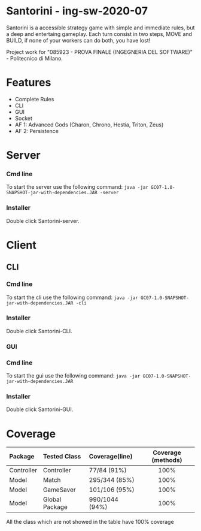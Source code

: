 # Santorini - ing-sw-2020-07

Santorini is a accessible strategy game with simple and immediate rules, but a deep and entertaing gameplay.
Each turn consist in two steps, MOVE and BUILD, if none of your workers can do both, you have lost!

Project work for "085923 - PROVA FINALE (INGEGNERIA DEL SOFTWARE)" - Politecnico di Milano.

# Features
- Complete Rules
- CLI
- GUI
- Socket
- AF 1: Advanced Gods (Charon, Chrono, Hestia, Triton, Zeus)
- AF 2: Persistence

# Server
### Cmd line
To start the server use the following command:
```java -jar GC07-1.0-SNAPSHOT-jar-with-dependencies.JAR -server```

### Installer
Double click Santorini-server.

# Client
## CLI
### Cmd line
To start the cli use the following command:
```java -jar GC07-1.0-SNAPSHOT-jar-with-dependencies.JAR -cli```

### Installer
Double click Santorini-CLI.

### GUI
### Cmd line
To start the gui use the following command:
```java -jar GC07-1.0-SNAPSHOT-jar-with-dependencies.JAR```

### Installer
Double click Santorini-GUI.

# Coverage
| Package |Tested Class | Coverage(line) | Coverage (methods)|
|:-----------------------|:------------------|:----------------|:--------------------:|
| Controller | Controller | 77/84 (91%) | 100%
| Model | Match | 295/344 (85%) | 100%
| Model | GameSaver | 101/106 (95%) | 100%
| Model | Global Package | 990/1044 (94%) | 100%

All the class which are not showed in the table have 100% coverage
